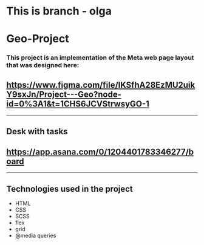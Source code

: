# This is branch - olga
# Geo-Project
### This project is an implementation of the Meta web page layout that was designed here:
## https://www.figma.com/file/IKSfhA28EzMU2uikY9sxJn/Project---Geo?node-id=0%3A1&t=1CHS6JCVStrwsyGO-1
---
## Desk with tasks
## https://app.asana.com/0/1204401783346277/board
---
## Technologies used in the project
- HTML
- CSS
- SCSS
- flex
- grid
- @media queries
